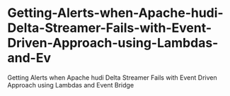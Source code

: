 # Getting-Alerts-when-Apache-hudi-Delta-Streamer-Fails-with-Event-Driven-Approach-using-Lambdas-and-Ev
Getting Alerts when Apache hudi Delta Streamer Fails with Event Driven Approach using Lambdas and Event Bridge 
